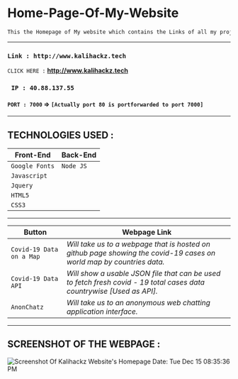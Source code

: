 # Home-Page-Of-My-Website

```html
This the Homepage of My website which contains the Links of all my projects regarding web development
```

---------------------------------------------------------------------------------------------------------------------------------------------------

### `Link : http://www.kalihackz.tech`
`CLICK HERE :` **http://www.kalihackz.tech**

### ` IP : 40.88.137.55` 
#### ` PORT : 7000 ` => `[Actually port 80 is portforwarded to port 7000]` 

---------------------------------------------------------------------------------------------------------------------------------------------------

## TECHNOLOGIES USED :
Front-End | Back-End
----------|---------  
`Google Fonts` | `Node JS`
`Javascript` |  
`Jquery` |  
`HTML5` |  
`CSS3` | 

---------------------------------------------------------------------------------------------------------------------------------------------------

Button | Webpage Link 
------------ | -------------
` Covid-19 Data on a Map ` | *Will take us to a webpage that is hosted on github page showing the covid-19 cases on world map by countries data.*
` Covid-19 Data API ` | *Will show a usable JSON file that can be used to fetch fresh covid - 19 total cases data countrywise [Used as API].*
` AnonChatz `| *Will take us to an anonymous web chatting application interface.*
---------------------------------------------------------------------------------------------------------------------------------------------------

## SCREENSHOT OF THE WEBPAGE :

![Screenshot Of Kalihackz Website's Homepage Date: Tue Dec 15 08:35:36 PM](https://i.imgur.com/iDaaUUo.png)
